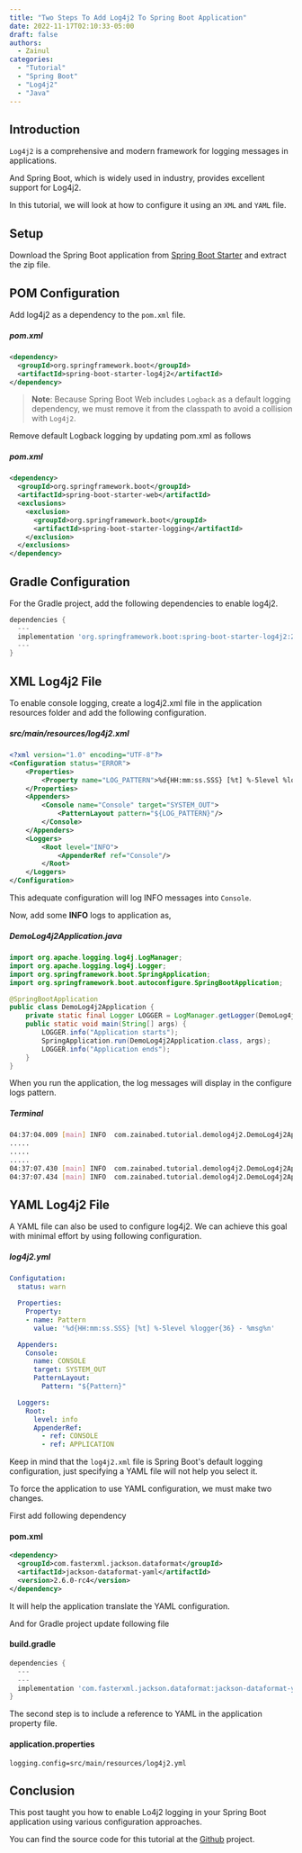 ```yaml
---
title: "Two Steps To Add Log4j2 To Spring Boot Application"
date: 2022-11-17T02:10:33-05:00
draft: false
authors:
  - Zainul
categories: 
  - "Tutorial"
  - "Spring Boot"
  - "Log4j2"
  - "Java"
---
```


## Introduction
`Log4j2` is a comprehensive and modern framework for logging messages in applications.

And Spring Boot, which is widely used in industry, provides excellent support for Log4j2. 

In this tutorial, we will look at how to configure it using an `XML` and `YAML` file.

## Setup

Download the Spring Boot application from [Spring Boot Starter](https://start.spring.io/) and extract the zip file.


## POM Configuration

Add log4j2 as a dependency to the `pom.xml` file. 

##### pom.xml

```xml
<dependency>
  <groupId>org.springframework.boot</groupId>
  <artifactId>spring-boot-starter-log4j2</artifactId>
</dependency>
```
> **Note**: Because Spring Boot Web includes `Logback` as a default logging dependency, we must remove it from the classpath to avoid a collision with `Log4j2`.

Remove default Logback logging by updating pom.xml as follows

##### pom.xml
```xml
<dependency>
  <groupId>org.springframework.boot</groupId>
  <artifactId>spring-boot-starter-web</artifactId>
  <exclusions>
    <exclusion>
      <groupId>org.springframework.boot</groupId>
      <artifactId>spring-boot-starter-logging</artifactId>
    </exclusion>
  </exclusions>
</dependency>
```

## Gradle Configuration

For the Gradle project, add the following dependencies to enable log4j2.

```groovy
dependencies {
  ---
  implementation 'org.springframework.boot:spring-boot-starter-log4j2:2.6.13'
  ---
}
```

## XML Log4j2 File
To enable console logging, create a log4j2.xml file in the application resources folder and add the following configuration.

##### src/main/resources/log4j2.xml
```xml
<?xml version="1.0" encoding="UTF-8"?>
<Configuration status="ERROR">
    <Properties>
        <Property name="LOG_PATTERN">%d{HH:mm:ss.SSS} [%t] %-5level %logger{36} - %msg%n"</Property>
    </Properties>
    <Appenders>
        <Console name="Console" target="SYSTEM_OUT">
            <PatternLayout pattern="${LOG_PATTERN}"/>
        </Console>
    </Appenders>
    <Loggers>
        <Root level="INFO">
            <AppenderRef ref="Console"/>
        </Root>
    </Loggers>
</Configuration>
```
This adequate configuration will log INFO messages into `Console`.


Now, add some **INFO** logs to application as,

##### DemoLog4j2Application.java
```java
import org.apache.logging.log4j.LogManager;
import org.apache.logging.log4j.Logger;
import org.springframework.boot.SpringApplication;
import org.springframework.boot.autoconfigure.SpringBootApplication;

@SpringBootApplication
public class DemoLog4j2Application {
    private static final Logger LOGGER = LogManager.getLogger(DemoLog4j2Application.class);
    public static void main(String[] args) {
        LOGGER.info("Application starts");
        SpringApplication.run(DemoLog4j2Application.class, args);
        LOGGER.info("Application ends");
    }
}
```

When you run the application, the log messages will display in the configure logs pattern.

##### Terminal
```bash
04:37:04.009 [main] INFO  com.zainabed.tutorial.demolog4j2.DemoLog4j2Application - Application starts
.....
.....
.....
04:37:07.430 [main] INFO  com.zainabed.tutorial.demolog4j2.DemoLog4j2Application - Started DemoLog4j2Application in 3.278 seconds (JVM running for 4.868)
04:37:07.434 [main] INFO  com.zainabed.tutorial.demolog4j2.DemoLog4j2Application - Application ends
```
## YAML Log4j2 File
A YAML file can also be used to configure log4j2.
We can achieve this goal with minimal effort by using following configuration.

##### log4j2.yml
```yaml
Configutation:
  status: warn

  Properties:
    Property:
    - name: Pattern
      value: '%d{HH:mm:ss.SSS} [%t] %-5level %logger{36} - %msg%n'

  Appenders:
    Console:
      name: CONSOLE
      target: SYSTEM_OUT
      PatternLayout:
        Pattern: "${Pattern}"

  Loggers:
    Root:
      level: info
      AppenderRef:
        - ref: CONSOLE
        - ref: APPLICATION

```

Keep in mind that the `log4j2.xml` file is Spring Boot's default logging configuration, just specifying a YAML file will not help you select it.

To force the application to use YAML configuration, we must make two changes.

First add following dependency 

#### pom.xml
```xml
<dependency>
  <groupId>com.fasterxml.jackson.dataformat</groupId>
  <artifactId>jackson-dataformat-yaml</artifactId>
  <version>2.6.0-rc4</version>
</dependency>
```
It will help the application translate the YAML configuration.


And for Gradle project update following file

#### build.gradle

```groovy
dependencies {
  ---
  ---
  implementation 'com.fasterxml.jackson.dataformat:jackson-dataformat-yaml:2.6.0-rc4'
}
```

The second step is to include a reference to YAML in the application property file.

#### application.properties
```property
logging.config=src/main/resources/log4j2.yml
```
## Conclusion

This post taught you how to enable Lo4j2 logging in your Spring Boot application using various configuration approaches.

You can find the source code for this tutorial at the [Github](https://github.com/zainabed/tutorials/tree/master/maven/demo-log4j2) project.

